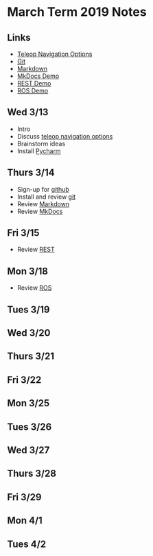 # March Term 2019 Notes

## Links

* [Teleop Navigation Options](https://github.com/athenian-programming/teleop-navigation)
* [Git](http://www.athenian-robotics.org/git/)
* [Markdown](http://www.athenian-robotics.org/markdown/)
* [MkDocs Demo](http://www.mkdocs-demo.org)
* [REST Demo](https://github.com/athenian-programming/web-services-demo)
* [ROS Demo](https://github.com/athenian-programming/ros-demos)


## Wed 3/13
* Intro 
* Discuss [teleop navigation options](https://github.com/athenian-programming/teleop-navigation)
* Brainstorm ideas
* Install [Pycharm](https://www.jetbrains.com/pycharm/)

## Thurs 3/14
* Sign-up for [github](https://github.com)
* Install and review [git](http://www.athenian-robotics.org/git/)
* Review [Markdown](http://www.athenian-robotics.org/markdown/)
* Review [MkDocs](http://www.mkdocs-demo.org)

## Fri 3/15
* Review [REST](https://github.com/athenian-programming/web-services-demo)

## Mon 3/18
* Review [ROS](https://github.com/athenian-programming/ros-demos) 

## Tues 3/19

## Wed 3/20

## Thurs 3/21

## Fri 3/22

## Mon 3/25

## Tues 3/26

## Wed 3/27

## Thurs 3/28

## Fri 3/29

## Mon 4/1

## Tues 4/2
